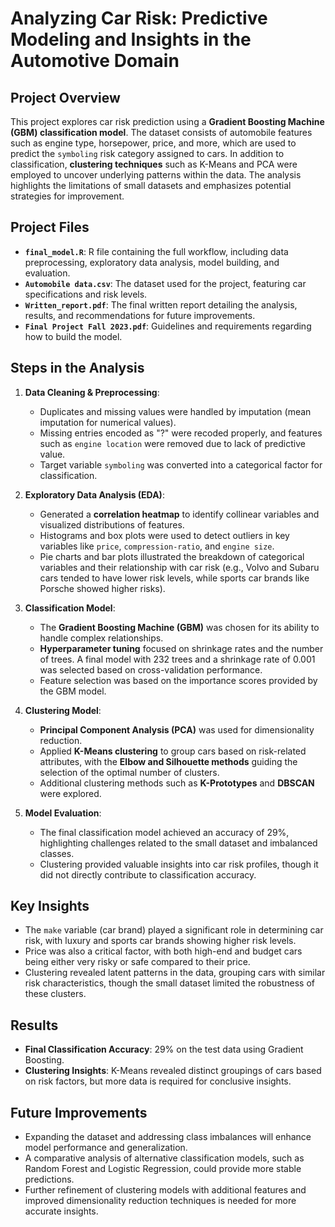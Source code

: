 # Analyzing Car Risk: Predictive Modeling and Insights in the Automotive Domain

## Project Overview

This project explores car risk prediction using a **Gradient Boosting Machine (GBM) classification model**. The dataset consists of automobile features such as engine type, horsepower, price, and more, which are used to predict the `symboling` risk category assigned to cars. In addition to classification, **clustering techniques** such as K-Means and PCA were employed to uncover underlying patterns within the data. The analysis highlights the limitations of small datasets and emphasizes potential strategies for improvement.

## Project Files

- **`final_model.R`**: R file containing the full workflow, including data preprocessing, exploratory data analysis, model building, and evaluation.
- **`Automobile data.csv`**: The dataset used for the project, featuring car specifications and risk levels.
- **`Written_report.pdf`**: The final written report detailing the analysis, results, and recommendations for future improvements.
-  **`Final Project Fall 2023.pdf`**: Guidelines and requirements regarding how to build the model.

## Steps in the Analysis

1. **Data Cleaning & Preprocessing**:
   - Duplicates and missing values were handled by imputation (mean imputation for numerical values).
   - Missing entries encoded as "?" were recoded properly, and features such as `engine location` were removed due to lack of predictive value.
   - Target variable `symboling` was converted into a categorical factor for classification.

2. **Exploratory Data Analysis (EDA)**:
   - Generated a **correlation heatmap** to identify collinear variables and visualized distributions of features.
   - Histograms and box plots were used to detect outliers in key variables like `price`, `compression-ratio`, and `engine size`.
   - Pie charts and bar plots illustrated the breakdown of categorical variables and their relationship with car risk (e.g., Volvo and Subaru cars tended to have lower risk levels, while sports car brands like Porsche showed higher risks).

3. **Classification Model**:
   - The **Gradient Boosting Machine (GBM)** was chosen for its ability to handle complex relationships.
   - **Hyperparameter tuning** focused on shrinkage rates and the number of trees. A final model with 232 trees and a shrinkage rate of 0.001 was selected based on cross-validation performance.
   - Feature selection was based on the importance scores provided by the GBM model.

4. **Clustering Model**:
   - **Principal Component Analysis (PCA)** was used for dimensionality reduction.
   - Applied **K-Means clustering** to group cars based on risk-related attributes, with the **Elbow and Silhouette methods** guiding the selection of the optimal number of clusters.
   - Additional clustering methods such as **K-Prototypes** and **DBSCAN** were explored.

5. **Model Evaluation**:
   - The final classification model achieved an accuracy of 29%, highlighting challenges related to the small dataset and imbalanced classes.
   - Clustering provided valuable insights into car risk profiles, though it did not directly contribute to classification accuracy.

## Key Insights

- The `make` variable (car brand) played a significant role in determining car risk, with luxury and sports car brands showing higher risk levels.
- Price was also a critical factor, with both high-end and budget cars being either very risky or safe compared to their price.
- Clustering revealed latent patterns in the data, grouping cars with similar risk characteristics, though the small dataset limited the robustness of these clusters.

## Results

- **Final Classification Accuracy**: 29% on the test data using Gradient Boosting.
- **Clustering Insights**: K-Means revealed distinct groupings of cars based on risk factors, but more data is required for conclusive insights.

## Future Improvements

- Expanding the dataset and addressing class imbalances will enhance model performance and generalization.
- A comparative analysis of alternative classification models, such as Random Forest and Logistic Regression, could provide more stable predictions.
- Further refinement of clustering models with additional features and improved dimensionality reduction techniques is needed for more accurate insights.
